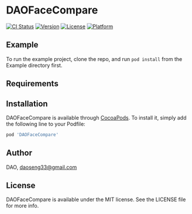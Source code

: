 # DAOFaceCompare

[![CI Status](https://img.shields.io/travis/DAO/DAOFaceCompare.svg?style=flat)](https://travis-ci.org/DAO/DAOFaceCompare)
[![Version](https://img.shields.io/cocoapods/v/DAOFaceCompare.svg?style=flat)](https://cocoapods.org/pods/DAOFaceCompare)
[![License](https://img.shields.io/cocoapods/l/DAOFaceCompare.svg?style=flat)](https://cocoapods.org/pods/DAOFaceCompare)
[![Platform](https://img.shields.io/cocoapods/p/DAOFaceCompare.svg?style=flat)](https://cocoapods.org/pods/DAOFaceCompare)

## Example

To run the example project, clone the repo, and run `pod install` from the Example directory first.

## Requirements

## Installation

DAOFaceCompare is available through [CocoaPods](https://cocoapods.org). To install
it, simply add the following line to your Podfile:

```ruby
pod 'DAOFaceCompare'
```

## Author

DAO, daoseng33@gmail.com

## License

DAOFaceCompare is available under the MIT license. See the LICENSE file for more info.
